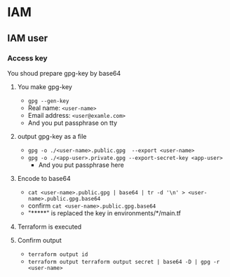 # IAM

## IAM user

### Access key

You shoud prepare gpg-key by base64

1. You make gpg-key
    - `gpg --gen-key`
    - Real name: `<user-name>`
    - Email address: `<user@examle.com>`
    - And you put passphrase on tty

2. output gpg-key as a file
    - `gpg -o ./<user-name>.public.gpg  --export <user-name>`
    - `gpg -o ./<app-user>.private.gpg --export-secret-key <app-user>`
      - And you put passphrase here

3. Encode to base64
    - `cat <user-name>.public.gpg | base64 | tr -d '\n' > <user-name>.public.gpg.base64`
    - confirm `cat <user-name>.public.gpg.base64`
    - "*****" is replaced the key in environments/*/main.tf

4. Terraform is executed

5. Confirm output
    - `terraform output id`
    - `terraform output terraform output secret | base64 -D | gpg -r <user-name>`